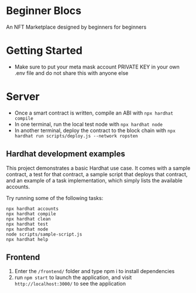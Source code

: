 # Beginner Blocs

An NFT Marketplace designed by beginners for beginners

# Getting Started

- Make sure to put your meta mask account PRIVATE KEY in your own .env file and do not share this with anyone else

# Server

- Once a smart contract is written, compile an ABI with `npx hardhat compile`
- In one terminal, run the local test node with `npx hardhat node`
- In another terminal, deploy the contract to the block chain with `npx hardhat run scripts/deploy.js --network ropsten`

## Hardhat development examples

This project demonstrates a basic Hardhat use case. It comes with a sample contract, a test for that contract, a sample script that deploys that contract, and an example of a task implementation, which simply lists the available accounts.

Try running some of the following tasks:

```shell
npx hardhat accounts
npx hardhat compile
npx hardhat clean
npx hardhat test
npx hardhat node
node scripts/sample-script.js
npx hardhat help
```

## Frontend
1) Enter the `/frontend/` folder and type npm i to install dependencies
2) run `npm start` to launch the application, and visit `http://localhost:3000/` to see the application
